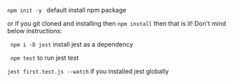 ```npm init -y ``` default install npm package

or if you git cloned and installing then ```npm install``` then that is it! Don't mind below instructions:

``` npm i -D jest``` install jest as a dependency

``` npm test``` to run jest test

```jest first.test.js --watch``` if you installed jest globally